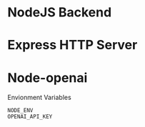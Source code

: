 # NodeJS Backend
# Express HTTP Server
# Node-openai


Envionment Variables
```
NODE_ENV
OPENAI_API_KEY
```